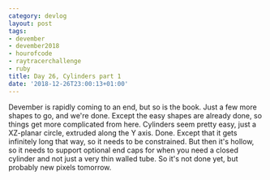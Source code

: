 ```yaml
---
category: devlog
layout: post
tags:
- devember
- devember2018
- hourofcode
- raytracerchallenge
- ruby
title: Day 26, Cylinders part 1
date: '2018-12-26T23:00:13+01:00'
---
```

Devember is rapidly coming to an end, but so is the book. Just a few more shapes to go, and we're done. Except the easy shapes are already done, so things get more complicated from here. Cylinders seem pretty easy, just a XZ-planar circle, extruded along the Y axis. Done. Except that it gets infinitely long that way, so it needs to be constrained. But then it's hollow, so it needs to support optional end caps for when you need a closed cylinder and not just a very thin walled tube. So it's not done yet, but probably new pixels tomorrow.